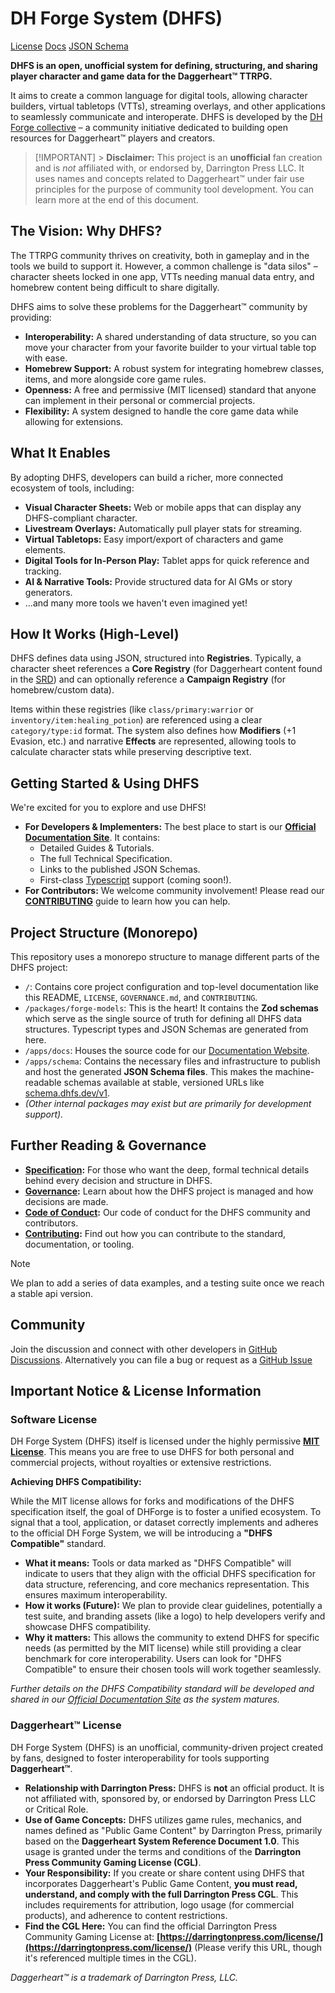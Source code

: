 # DH Forge System (DHFS)

[License](https://opensource.org/licenses/MIT)
[Docs](https://docs.dhfs.dev)
[JSON Schema](https://schema.dhfs.dev)

**DHFS is an open, unofficial system for defining, structuring, and sharing player character and game data for the Daggerheart™ TTRPG.**

It aims to create a common language for digital tools, allowing character builders, virtual tabletops (VTTs), streaming overlays, and other applications to seamlessly communicate and interoperate. DHFS is developed by the [DH Forge collective](https://github.com/DH-Forge) – a community initiative dedicated to building open resources for Daggerheart™ players and creators.

> [!IMPORTANT] > **Disclaimer:** This project is an **unofficial** fan creation and is _not_ affiliated with, or endorsed by, Darrington Press LLC. It uses names and concepts related to Daggerheart™ under fair use principles for the purpose of community tool development. You can learn more at the end of this document.

## The Vision: Why DHFS?

The TTRPG community thrives on creativity, both in gameplay and in the tools we build to support it. However, a common challenge is "data silos" – character sheets locked in one app, VTTs needing manual data entry, and homebrew content being difficult to share digitally.

DHFS aims to solve these problems for the Daggerheart™ community by providing:

- **Interoperability:** A shared understanding of data structure, so you can move your character from your favorite builder to your virtual table top with ease.
- **Homebrew Support:** A robust system for integrating homebrew classes, items, and more alongside core game rules.
- **Openness:** A free and permissive (MIT licensed) standard that anyone can implement in their personal or commercial projects.
- **Flexibility:** A system designed to handle the core game data while allowing for extensions.

## What It Enables

By adopting DHFS, developers can build a richer, more connected ecosystem of tools, including:

- **Visual Character Sheets:** Web or mobile apps that can display any DHFS-compliant character.
- **Livestream Overlays:** Automatically pull player stats for streaming.
- **Virtual Tabletops:** Easy import/export of characters and game elements.
- **Digital Tools for In-Person Play:** Tablet apps for quick reference and tracking.
- **AI & Narrative Tools:** Provide structured data for AI GMs or story generators.
- ...and many more tools we haven't even imagined yet\!

## How It Works (High-Level)

DHFS defines data using JSON, structured into **Registries**. Typically, a character sheet references a **Core Registry** (for Daggerheart content found in the [SRD](https://www.daggerheart.com/srd/)) and can optionally reference a **Campaign Registry** (for homebrew/custom data).

Items within these registries (like `class/primary:warrior` or `inventory/item:healing_potion`) are referenced using a clear `category/type:id` format. The system also defines how **Modifiers** (+1 Evasion, etc.) and narrative **Effects** are represented, allowing tools to calculate character stats while preserving descriptive text.

## Getting Started & Using DHFS

We're excited for you to explore and use DHFS\!

- **For Developers & Implementers:** The best place to start is our **[Official Documentation Site](https://docs.dhfs.dev)**. It contains:
  - Detailed Guides & Tutorials.
  - The full Technical Specification.
  - Links to the published JSON Schemas.
  - First-class [Typescript](https://docs.dhfs.dev/libraries/typescript) support (coming soon\!).
- **For Contributors:** We welcome community involvement\! Please read our [**CONTRIBUTING**](CONTRIBUTING) guide to learn how you can help.

## Project Structure (Monorepo)

This repository uses a monorepo structure to manage different parts of the DHFS project:

- `/`: Contains core project configuration and top-level documentation like this README, `LICENSE`, `GOVERNANCE.md`, and `CONTRIBUTING`.
- `/packages/forge-models`: This is the heart\! It contains the **Zod schemas** which serve as the single source of truth for defining all DHFS data structures. Typescript types and JSON Schemas are generated from here.
- `/apps/docs`: Houses the source code for our [Documentation Website](https://docs.dhfs.dev).
- `/apps/schema`: Contains the necessary files and infrastructure to publish and host the generated **JSON Schema files**. This makes the machine-readable schemas available at stable, versioned URLs like [schema.dhfs.dev/v1](https://schema.dhfs.dev/v1).
- _(Other internal packages may exist but are primarily for development support)._

## Further Reading & Governance

- **[Specification](https://docs.dhfs.dev/specification):** For those who want the deep, formal technical details behind every decision and structure in DHFS.
- **[Governance](GOVERNANCE.md):** Learn about how the DHFS project is managed and how decisions are made.
- **[Code of Conduct](CODE_OF_CONDUCT.md):** Our code of conduct for the DHFS community and contributors.
- **[Contributing](CONTRIBUTING):** Find out how you can contribute to the standard, documentation, or tooling.

> [!NOTE]
> We plan to add a series of data examples, and a testing suite once we reach a stable api version.

## Community

Join the discussion and connect with other developers in [GitHub Discussions](https://github.com/DH-Forge/system/discussions). Alternatively you can file a bug or request as a [GitHub Issue](https://github.com/DH-Forge/system/issues)

## **Important Notice & License Information**

### Software License

DH Forge System (DHFS) itself is licensed under the highly permissive **[MIT License](./LICENSE)**. This means you are free to use DHFS for both personal and commercial projects, without royalties or extensive restrictions.

**Achieving DHFS Compatibility:**

While the MIT license allows for forks and modifications of the DHFS specification itself, the goal of DHForge is to foster a unified ecosystem. To signal that a tool, application, or dataset correctly implements and adheres to the official DH Forge System, we will be introducing a **"DHFS Compatible"** standard.

- **What it means:** Tools or data marked as "DHFS Compatible" will indicate to users that they align with the official DHFS specification for data structure, referencing, and core mechanics representation. This ensures maximum interoperability.
- **How it works (Future):** We plan to provide clear guidelines, potentially a test suite, and branding assets (like a logo) to help developers verify and showcase DHFS compatibility.
- **Why it matters:** This allows the community to extend DHFS for specific needs (as permitted by the MIT license) while still providing a clear benchmark for core interoperability. Users can look for "DHFS Compatible" to ensure their chosen tools will work together seamlessly.

_Further details on the DHFS Compatibility standard will be developed and shared in our [Official Documentation Site](https://docs.dhfs.dev) as the system matures._

### Daggerheart™ License

DH Forge System (DHFS) is an unofficial, community-driven project created by fans, designed to foster interoperability for tools supporting **Daggerheart™**.

- **Relationship with Darrington Press:** DHFS is **not** an official product. It is not affiliated with, sponsored by, or endorsed by Darrington Press LLC or Critical Role.
- **Use of Game Concepts:** DHFS utilizes game rules, mechanics, and names defined as "Public Game Content" by Darrington Press, primarily based on the **Daggerheart System Reference Document 1.0**. This usage is granted under the terms and conditions of the **Darrington Press Community Gaming License (CGL)**.
- **Your Responsibility:** If you create or share content using DHFS that incorporates Daggerheart's Public Game Content, **you must read, understand, and comply with the full Darrington Press CGL**. This includes requirements for attribution, logo usage (for commercial products), and adherence to content restrictions.
- **Find the CGL Here:** You can find the official Darrington Press Community Gaming License at: **[https://darringtonpress.com/license/](https://darringtonpress.com/license/)** (Please verify this URL, though it's referenced multiple times in the CGL).

_Daggerheart™ is a trademark of Darrington Press, LLC._
